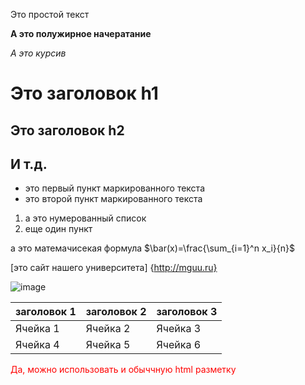Это простой текст 

**А это полужирное начератание**

*А это курсив*

# Это заголовок h1 

## Это заголовок h2 

## И т.д. 

- это первый пункт маркированного текста
- это второй пункт маркированного текста

 1. а это нумерованный список
 2. еще один пункт
 
а это матемачисекая формула $\bar(x)=\frac{\sum_{i=1}^n x_i}{n}$

[это сайт нашего университета] {http://mguu.ru}

![image](https://i.pinimg.com/736x/c8/cc/24/c8cc24bba37a25c009647b8875aae0e3.jpg)

|заголовок 1|заголовок 2|заголовок 3|
|-----------|-----------|-----------|
|Ячейка 1|Ячейка 2|Ячейка 3|
|Ячейка 4|Ячейка 5|Ячейка 6|

<p><font color = red>Да, можно использовать и обыччную html разметку</font> </p>
